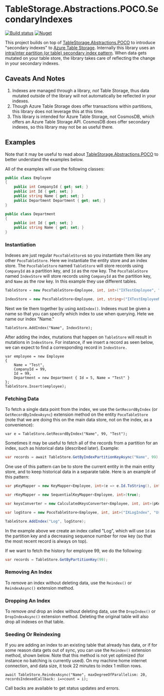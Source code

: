 # TableStorage.Abstractions.POCO.SecondaryIndexes
[![Build status](https://ci.appveyor.com/api/projects/status/fx9j8yc06s9ib4n9?svg=true)](https://ci.appveyor.com/project/giometrix/tablestorage-abstractions-poco) [![Nuget](https://img.shields.io/nuget/v/TableStorage.Abstractions.POCO.SecondaryIndexes)](https://www.nuget.org/packages/TableStorage.Abstractions.POCO.SecondaryIndexes/)

This project builds on top of [TableStorage.Abstractions.POCO](https://github.com/giometrix/TableStorage.Abstractions.POCO) to introduce "secondary indexes" to [Azure Table Storage](https://github.com/giometrix/TableStorage.Abstractions.POCO). Internally this library uses an [intra/inter partition (or table) secondary index pattern](https://docs.microsoft.com/en-us/azure/storage/tables/table-storage-design-patterns).  When data gets mutated on your table store, the library takes care of reflecting the change in your secondary indexes.

## Caveats And Notes
1. Indexes are managed through a library, _not_ Table Storage, thus data mutated outside of the library will not automatically be reflected in your indexes.
2. Though Azure Table Storage does offer transactions within partitions, this library does not leverage this at this time.
3. This library is intended for Azure Table Storage, not CosmosDB, which offers an Azure Table Storage API.  CosmosDB does offer secondary indexes, so this library may not be as useful there.

## Examples
Note that it may be useful to read about [TableStorage.Abstractions.POCO](https://github.com/giometrix/TableStorage.Abstractions.POCO) to better understand the examples below.

All of the examples will use the following classes:
```csharp
public class Employee
{
	public int CompanyId { get; set; }
	public int Id { get; set; }
	public string Name { get; set; }
	public Department Department { get; set; }
}

public class Department
{
	public int Id { get; set; }
	public string Name { get; set; }
}
```
### Instantiation
Indexes are just regular `PocoTableStore`s so you instantiate them like any other `PocoTableStore`.  Here we instantiate the entity store and an index store.  The `PocoTableStore` named `TableStore` will store records using `CompanyId` as a partition key, and `Id` as the row key.  The `PocoTableStore` named `IndexStore` will store records using `CompanyId` as the partition key, and `Name` as the row key.  In this example they use different tables.

```csharp
TableStore = new PocoTableStore<Employee, int, int>("IXTestEmployee", "UseDevelopmentStorage=true", e => e.CompanyId, e => e.Id);

IndexStore = new PocoTableStore<Employee, int, string>("IXTestEmployeeNameIndex", "UseDevelopmentStorage=true", e => e.CompanyId, e => e.Name);
```

Next we tie them together by using `AddIndex()`.  Indexes must be given a name so that you can specify which index to use when querying.  Hete we name our index "Name."

```charp
TableStore.AddIndex("Name", IndexStore);
```
After adding the index, mutations that happen on `TableStore` will result in mutations in `IndexStore`.  For instance, if we insert a record as seen below, we can expect to find a corresponding record in `IndexStore.`

```charp
var employee = new Employee
{
	Name = "Test",
	CompanyId = 99,
	Id = 99,
	Department = new Department { Id = 5, Name = "Test" }
};
TableStore.Insert(employee);
```

### Fetching Data
To fetch a single data point from the index, we use the `GetRecordByIndex` (or `GetRecordByIndexAsync`) extension method on the entity `PocoTableStore` (note that we are doing this on the main data store, not on the index, as a convenience):
```charp
var e = TableStore.GetRecordByIndex("Name", 99, "Test");
```

Sometimes it may be useful to fetch all of the records from a partition for an index, such as historical data (described later).  Example:
```csharp
var records = await TableStore.GetByIndexPartitionKeyAsync("Name", 99);
```

One use of this pattern can be to store the current entity in the main entity store, and to keep historical data in a separate table.  Here is an example of this pattern:
```csharp
var pKeyMapper = new KeyMapper<Employee, int>(e => e.Id.ToString(), int.Parse, e => e.Id, id => id.ToString());

var rKeyMapper = new SequentialKeyMapper<Employee, int>(true);

var keysConverter = new CalculatedKeysConverter<Employee, int, int>(pKeyMapper, rKeyMapper);

var logStore = new PocoTableStore<Employee, int, int>("IXLogIndex", "UseDevelopmentStorage=true", keysConverter);

TableStore.AddIndex("Log", logStore);

```
In the example above we create an index called "Log", which will use `Id` as the partition key and a decreasing sequence number for row key (so that the most recent record is always on top).  

If we want to fetch the history for employee 99, we do the following:
```csharp
var records = TableStore.GetByPartitionKey(99);
```

### Removing An Index
To remove an index without deleting data, use the `Reindex()` or `ReindexAsync()` extension method.

### Dropping An Index
To remove _and_ drop an index without deleting data, use the `DropIndex()` or `DropIndexAsync()` extension method.  Deleting the original table will also drop all indexes on that table.

### Seeding Or Reindexing
If you are adding an index to an existing table that already has data, or if for some reason data gets out of sync, you can use the `Reindex()` extension method, shown below.  Note that this method is not  yet optimized (for instance no batching is currently used).  On my machine home internet connection, and data size, it took 22 minutes to index 1 million rows.

```charp
await TableStore.ReindexAsync("Name", maxDegreeOfParallelism: 20, recordsIndexedCallback: i=>count = i);
```
Call backs are available to get status updates and errors.
